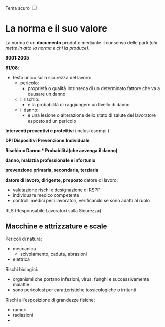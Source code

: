<link rel="stylesheet" href="../style.css">

<label style="" for="tema-scuro">Tema scuro
    <input type="checkbox" id="tema-scuro"></input>
</label>

# La norma e il suo valore
La norma è un **documento** prodotto mediante il consenso delle parti *(chi mette in atto la norma e chi la produce)*.

**9001:2005**

**81/08**:
- testo unico sulla sicurezza del lavoro:
  - pericolo: 
    - proprietà o qualità intrinseca di un determinato fattore che va a causare un danno
  - il rischio: 
    - è la probabilità di raggiungere un livello di danno
  - il danno: 
    - è una lesione o alterazione dello stato di salute del lavoratore esposto ad un pericolo
        

**Interventi preventivi e protettivi** (inclusi esempi )

**DPI Dispositivi Prevenzione Individuale**

**Rischio = Danno * Probabilità(che avvenga il danno)**


**danno, malattia professionale e infortunio**

**prevenzione primaria, secondaria, terziaria**

**datore di lavoro, dirigente, preposto**
datore di lavoro: 
- valutazione rischi e designazione di RSPP
- individuare medico competente
- controlli medici per i lavoratori, verificando se sono adatti al ruolo

RLS (Responsabile Lavoratori sulla Sicurezza)


## Macchine e attrizzature e scale
Pericoli di natura:
- meccanica
  - scivolamento, caduta, abrasioni
- elettrica

Rischi biologici:
- organismi che portano infezioni, virus, funghi e successivamente malattie
- sono pericolosi per caratteristiche tossicologiche o irritanti

Rischi all'esposizione di grandezze fisiche:
- rumori
- radiazioni
- 